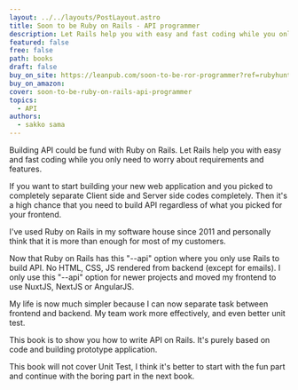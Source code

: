 ```yaml
---
layout: ../../layouts/PostLayout.astro
title: Soon to be Ruby on Rails - API programmer
description: Let Rails help you with easy and fast coding while you only need to worry about requirements and features.
featured: false
free: false
path: books
draft: false
buy_on_site: https://leanpub.com/soon-to-be-ror-programmer?ref=rubyhuntdev
buy_on_amazon:
cover: soon-to-be-ruby-on-rails-api-programmer
topics:
  - API
authors:
  - sakko sama
---
```


Building API could be fund with Ruby on Rails. Let Rails help you with easy and fast coding while you only need to worry about requirements and features.

If you want to start building your new web application and you picked to completely separate Client side and Server side codes completely. Then it's a high chance that you need to build API regardless of what you picked for your frontend.

I've used Ruby on Rails in my software house since 2011 and personally think that it is more than enough for most of my customers.

Now that Ruby on Rails has this "--api" option where you only use Rails to build API. No HTML, CSS, JS rendered from backend (except for emails). I only use this "--api" option for newer projects and moved my frontend to use NuxtJS, NextJS or AngularJS.

My life is now much simpler because I can now separate task between frontend and backend. My team work more effectively, and even better unit test.

This book is to show you how to write API on Rails. It's purely based on code and building prototype application.

This book will not cover Unit Test, I think it's better to start with the fun part and continue with the boring part in the next book.